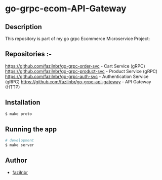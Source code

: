 # go-grpc-ecom-API-Gateway

## Description
This repository is part of my go grpc Ecommerce Microservice Project:

## Repositories :-
https://github.com/fazilnbr/go-grpc-order-svc           - Cart Service (gRPC)
https://github.com/fazilnbr/go-grpc-product-svc         - Product Service (gRPC)
https://github.com/fazilnbr/go-grpc-auth-svc            - Authentication Service (gRPC)
https://github.com/fazilnbr/go-grpc-api-gateway         - API Gateway (HTTP)

## Installation

```bash
$ make proto
```

## Running the app

```bash
# development
$ make server
```

## Author

- [fazilnbr](https://www.linkedin.com/in/fazil-muhammed-915807190/)

